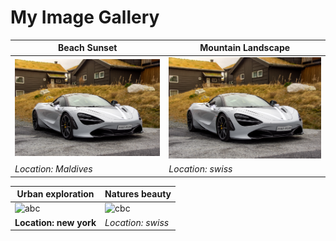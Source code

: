 # My Image Gallery

|Beach Sunset | Mountain Landscape |
|--------------| ------------------|
|![abc](assets/10.jpg)|![cbc](assets/10.jpg)
|*Location: Maldives* | *Location: swiss*|

|Urban exploration | Natures beauty |
|--------------| ------------------|
|![abc](assets/04.jpg)|![cbc](assets/04.jpg)
|**Location: new york** | *Location: swiss*|